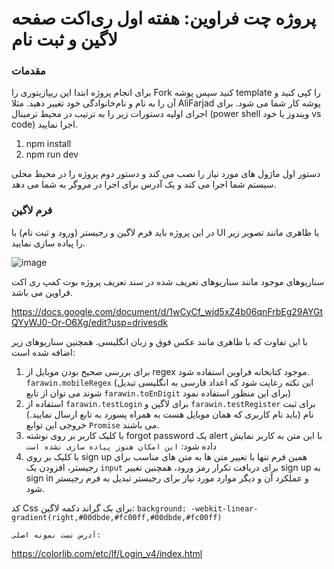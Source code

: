 # پروژه چت فراوین: هفته اول ری‌اکت صفحه لاگین و ثبت نام

### مقدمات
برای انجام پروژه ابتدا این ریپازیتوری را Fork کنید سپس پوشه template را کپی کنید و آن را به نام و نام‌خانوادگی خود تغییر دهید. مثلا AliFarjad‌ پوشه کار شما می شود.
برای اجرای اولیه دستورات زیر را به ترتیب در محیط ترمینال (power shell ویندوز یا خود vs code) اجرا نمایید.
1. npm install
1. npm run dev

دستور اول ماژول های مورد نیاز را نصب می کند و دستور دوم پروژه را در محیط محلی سیستم شما اجرا می کند و یک آدرس برای اجرا در مروگر به شما می دهد.

### فرم لاگین
در این پروژه باید فرم لاگین و رجیستر (ورود و ثبت نام) ‌با UI یا ظاهری مانند تصویر زیر را پیاده سازی نمایید.

![image](https://github.com/alifarjad2/FarawinLoginReact1/assets/136897055/3fd655e1-6bc7-48b7-b853-208886d6480d)

سناریوهای موجود مانند سناریوهای تعریف شده در سند تعریف پروژه بوت کمپ ری اکت فراوین می باشد. 

https://docs.google.com/document/d/1wCyCf_wjd5xZ4b06qnFrbEg29AYGtQYyWJ0-Or-O6Xg/edit?usp=drivesdk

با این تفاوت که با ظاهری مانند عکس فوق و زبان انگلیسی.
همچنین سناریوهای زیر اضافه شده است:

1. برای بررسی صحیح بودن موبایل از regex موجود کتابخانه فراوین استفاده شود. `farawin.mobileRegex` (این نکته رعایت شود که اعداد فارسی به انگلیسی تبدیل شوند می توان از تابع `farawin.toEnDigit` برای این منظور استفاده نمود)  
2. استفاده از `farawin.testLogin` برای لاگین و `farawin.testRegister` برای ثبت نام (باید نام کاربری که همان موبایل هست به همراه پسورد به تابع ارسال نمایید.) خروجی این توابع `Promise` می باشند.
3. با کلیک کاربر بر روی نوشته forgot password یک alert با این متن به کاربر نمایش داده شود:‌ ```این امکان هنوز پیاده سازی نشده است```
4. با کلیک بر روی sign up همین فرم تنها با تغییر متن ها به متن های مناسب برای رجیستر، افزودن یک `input` برای دریافت تکرار رمز ورود، همچنین تغییر sign up به sign in و عملکرد آن و دیگر موارد مورد نیاز برای رجیستر تبدیل به فرم رجیستر شود.




کد Css برای بک گراند دکمه لاگین:
`background: -webkit-linear-gradient(right,#00dbde,#fc00ff,#00dbde,#fc00ff)`

    آدرس تست نمونه اصلی:
   

https://colorlib.com/etc/lf/Login_v4/index.html
